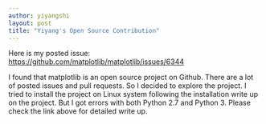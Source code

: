 ```yaml
---
author: yiyangshi
layout: post
title: "Yiyang's Open Source Contribution"
---
```


Here is my posted issue:
https://github.com/matplotlib/matplotlib/issues/6344

I found that matplotlib is an open source project on Github. There are a lot of posted issues and pull requests. So I decided to explore the project. I tried to install the project on Linux system following the installation write up on the project. But I got errors with both Python 2.7 and Python 3. Please check the link above for detailed write up.
